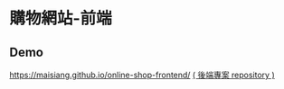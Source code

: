 # 購物網站-前端

## Demo
https://maisiang.github.io/online-shop-frontend/
[( 後端專案 repository )](https://github.com/Maisiang/online-shop-backend)
